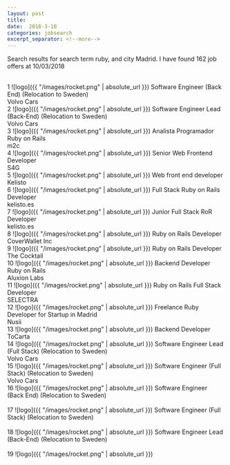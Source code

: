 ```yaml
---
layout: post
title:  
date:  2018-3-10 
categories: jobsearch 
excerpt_separator: <!--more-->
---
```

 Search results for search term ruby, and city Madrid. I have found  162 job offers at 10/03/2018
<!--more-->
<br>
1
![logo]({{ "/images/rocket.png" | absolute_url }})
Software Engineer (Back End) (Relocation to Sweden)
<br>
Volvo Cars
<br>
2
![logo]({{ "/images/rocket.png" | absolute_url }})
Software Engineer Lead (Back-End) (Relocation to Sweden)
<br>
Volvo Cars
<br>
3
![logo]({{ "/images/rocket.png" | absolute_url }})
Analista Programador Ruby on Rails
<br>
m2c
<br>
4
![logo]({{ "/images/rocket.png" | absolute_url }})
Senior Web Frontend Developer
<br>
S4G
<br>
5
![logo]({{ "/images/rocket.png" | absolute_url }})
Web front end developer
<br>
Kelisto
<br>
6
![logo]({{ "/images/rocket.png" | absolute_url }})
Full Stack Ruby on Rails Developer
<br>
kelisto.es
<br>
7
![logo]({{ "/images/rocket.png" | absolute_url }})
Junior Full Stack RoR Developer
<br>
kelisto.es
<br>
8
![logo]({{ "/images/rocket.png" | absolute_url }})
Ruby on Rails Developer
<br>
CoverWallet Inc
<br>
9
![logo]({{ "/images/rocket.png" | absolute_url }})
Ruby on Rails Developer
<br>
The Cocktail
<br>
10
![logo]({{ "/images/rocket.png" | absolute_url }})
Backend Developer Ruby on Rails
<br>
Aluxion Labs
<br>
11
![logo]({{ "/images/rocket.png" | absolute_url }})
Ruby on Rails Full Stack Developer
<br>
SELECTRA
<br>
12
![logo]({{ "/images/rocket.png" | absolute_url }})
Freelance Ruby Developer for Startup in Madrid
<br>
Nusii
<br>
13
![logo]({{ "/images/rocket.png" | absolute_url }})
Backend Developer
<br>
ToCarta
<br>
14
![logo]({{ "/images/rocket.png" | absolute_url }})
Software Engineer Lead (Full Stack) (Relocation to Sweden)
<br>
Volvo Cars
<br>
15
![logo]({{ "/images/rocket.png" | absolute_url }})
Software Engineer (Full Stack) (Relocation to Sweden)
<br>
Volvo Cars
<br>
16
![logo]({{ "/images/rocket.png" | absolute_url }})
Software Engineer (Back End) (Relocation to Sweden)
<br>

<br>
17
![logo]({{ "/images/rocket.png" | absolute_url }})
Software Engineer (Full Stack) (Relocation to Sweden)
<br>

<br>
18
![logo]({{ "/images/rocket.png" | absolute_url }})
Software Engineer Lead (Back-End) (Relocation to Sweden)
<br>

<br>
19
![logo]({{ "/images/rocket.png" | absolute_url }})

<br>

